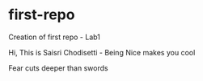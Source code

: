 # first-repo
Creation of first repo - Lab1

Hi, This is Saisri Chodisetti - Being Nice makes you cool

Fear cuts deeper than swords